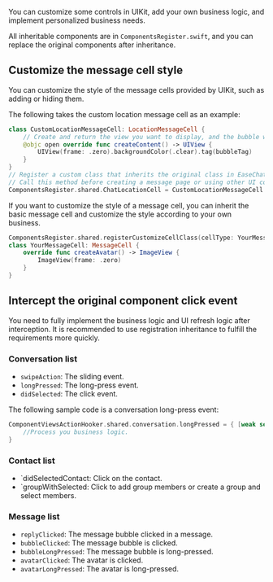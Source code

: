 You can customize some controls in UIKit, add your own business logic, and implement personalized business needs.

All inheritable components are in `ComponentsRegister.swift`, and you can replace the original components after inheritance.

## Customize the message cell style

You can customize the style of the message cells provided by UIKit, such as adding or hiding them.

The following takes the custom location message cell as an example:

```swift
class CustomLocationMessageCell: LocationMessageCell {
    // Create and return the view you want to display, and the bubble will wrap your view.
    @objc open override func createContent() -> UIView {
        UIView(frame: .zero).backgroundColor(.clear).tag(bubbleTag)
    }
}
// Register a custom class that inherits the original class in EaseChatUIKit to replace the original class.
// Call this method before creating a message page or using other UI components.
ComponentsRegister.shared.ChatLocationCell = CustomLocationMessageCell.self
```

If you want to customize the style of a message cell, you can inherit the basic message cell and customize the style according to your own business.

```swift
ComponentsRegister.shared.registerCustomizeCellClass(cellType: YourMessageCell.self)
class YourMessageCell: MessageCell {
    override func createAvatar() -> ImageView {
        ImageView(frame: .zero)
    }
}
```

## Intercept the original component click event

You need to fully implement the business logic and UI refresh logic after interception. It is recommended to use registration inheritance to fulfill the requirements more quickly.

### Conversation list

- `swipeAction`: The sliding event.
- `longPressed`: The long-press event.
- `didSelected`: The click event.

The following sample code is a conversation long-press event:

```swift
ComponentViewsActionHooker.shared.conversation.longPressed = { [weak self] indexPath,info in 
    //Process you business logic.
}
```

### Contact list

- `didSelectedContact: Click on the contact.
- `groupWithSelected: Click to add group members or create a group and select members.

### Message list

- `replyClicked`: The message bubble clicked in a message.
- `bubbleClicked`: The message bubble is clicked.
- `bubbleLongPressed`: The message bubble is long-pressed.
- `avatarClicked`: The avatar is clicked.
- `avatarLongPressed`: The avatar is long-pressed.
